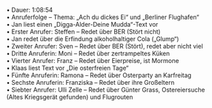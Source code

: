 • Dauer: 1:08:54  
• Anruferfolge – Thema: „Ach du dickes Ei“ und „Berliner Flughafen“  
• Jan liest einen „Digga-Alder-Deine Mudda“-Text vor  
• Erster Anrufer: Steffen – Redet über BER (Stört nicht)  
• Jan redet über die Erfindung alkoholhaltiger Cola („Glump“)  
• Zweiter Anrufer: Sven – Redet über BER (Stört), redet aber nicht viel  
• Dritte Anruferin: Moni – Redet über zertrampeltes Küken  
• Vierter Anrufer: Franz – Redet über Eierpreise, ist Mormone  
• Klaas liest Text vor „Die osterfreien Tage“  
• Fünfte Anruferin: Ramona – Redet über Osterparty an Karfreitag  
• Sechste Anruferin: Franziska – Redet über ihre Großeltern  
• Siebter Anrufer: Ulli Zelle – Redet über Günter Grass, Ostereiersuche (Altes Kriegsgerät gefunden) und Flugrouten  

